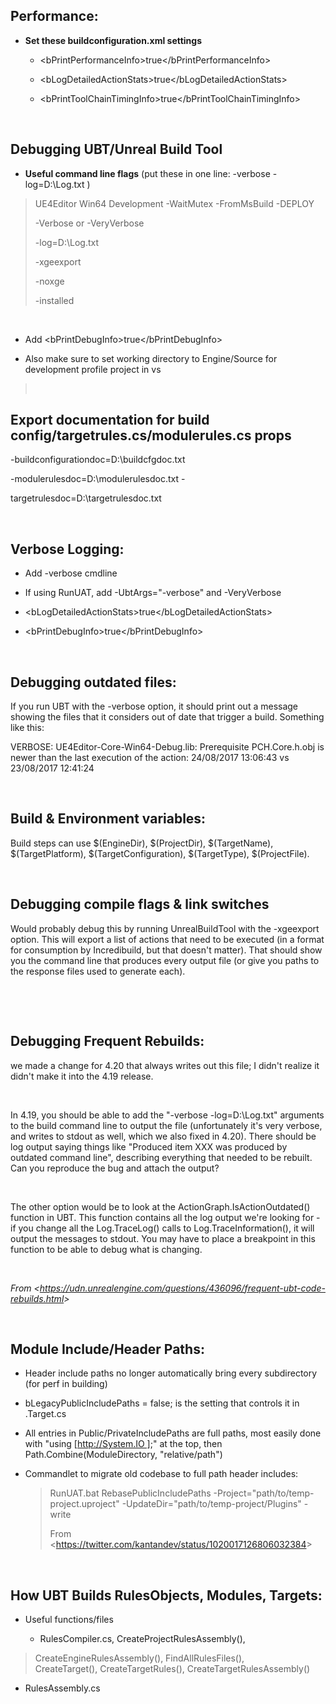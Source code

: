 ## Performance:

-   **Set these buildconfiguration.xml settings**

    -   &lt;bPrintPerformanceInfo&gt;true&lt;/bPrintPerformanceInfo&gt;

    -   &lt;bLogDetailedActionStats&gt;true&lt;/bLogDetailedActionStats&gt;

    -   &lt;bPrintToolChainTimingInfo&gt;true&lt;/bPrintToolChainTimingInfo&gt;

 

## **Debugging UBT/Unreal Build Tool**

-   **Useful command line flags** (put these in one line: -verbose -log=D:\\Log.txt )

> UE4Editor Win64 Development -WaitMutex -FromMsBuild -DEPLOY
>
> -Verbose or -VeryVerbose
>
> -log=D:\\Log.txt
>
> -xgeexport
>
> -noxge
>
> -installed

 

-   Add &lt;bPrintDebugInfo&gt;true&lt;/bPrintDebugInfo&gt;

-   Also make sure to set working directory to Engine/Source for development profile project in vs

>  

## **Export documentation for build config/targetrules.cs/modulerules.cs props**

-buildconfigurationdoc=D:\\buildcfgdoc.txt

-modulerulesdoc=D:\\modulerulesdoc.txt -

targetrulesdoc=D:\\targetrulesdoc.txt

 

## **Verbose Logging:**

-   Add -verbose cmdline

-   If using RunUAT, add -UbtArgs="-verbose" and -VeryVerbose

-   &lt;bLogDetailedActionStats&gt;true&lt;/bLogDetailedActionStats&gt;

-   &lt;bPrintDebugInfo&gt;true&lt;/bPrintDebugInfo&gt;

 

## **Debugging outdated files:**

If you run UBT with the -verbose option, it should print out a message showing the files that it considers out of date that trigger a build. Something like this:

VERBOSE: UE4Editor-Core-Win64-Debug.lib: Prerequisite PCH.Core.h.obj is newer than the last execution of the action: 24/08/2017 13:06:43 vs 23/08/2017 12:41:24

 

## **Build & Environment variables:**

Build steps can use $(EngineDir), $(ProjectDir), $(TargetName), $(TargetPlatform), $(TargetConfiguration), $(TargetType), $(ProjectFile).

 

## **Debugging compile flags & link switches**

Would probably debug this by running UnrealBuildTool with the -xgeexport option. This will export a list of actions that need to be executed (in a format for consumption by Incredibuild, but that doesn't matter). That should show you the command line that produces every output file (or give you paths to the response files used to generate each).

 

 

## **Debugging Frequent Rebuilds:**

we made a change for 4.20 that always writes out this file; I didn't realize it didn't make it into the 4.19 release.

 

In 4.19, you should be able to add the "-verbose -log=D:\\Log.txt" arguments to the build command line to output the file (unfortunately it's very verbose, and writes to stdout as well, which we also fixed in 4.20). There should be log output saying things like "Produced item XXX was produced by outdated command line", describing everything that needed to be rebuilt. Can you reproduce the bug and attach the output?

 

The other option would be to look at the ActionGraph.IsActionOutdated() function in UBT. This function contains all the log output we're looking for - if you change all the Log.TraceLog() calls to Log.TraceInformation(), it will output the messages to stdout. You may have to place a breakpoint in this function to be able to debug what is changing.

 

*From &lt;<https://udn.unrealengine.com/questions/436096/frequent-ubt-code-rebuilds.html>&gt;*

 

## **Module Include/Header Paths:**

-   Header include paths no longer automatically bring every subdirectory (for perf in building)

-   bLegacyPublicIncludePaths = false; is the setting that controls it in .Target.cs

-   All entries in Public/PrivateIncludePaths are full paths, most easily done with "using [http://System.IO ];" at the top, then Path.Combine(ModuleDirectory, "relative/path")

-   Commandlet to migrate old codebase to full path header includes:  
    > RunUAT.bat RebasePublicIncludePaths -Project="path/to/temp-project.uproject" -UpdateDir="path/to/temp-project/Plugins" -write  
    >   
    > From &lt;<https://twitter.com/kantandev/status/1020017126806032384>&gt;

 

## **How UBT Builds RulesObjects, Modules, Targets:**

-   Useful functions/files

    -   RulesCompiler.cs, CreateProjectRulesAssembly(),

> CreateEngineRulesAssembly(), FindAllRulesFiles(),  
> CreateTarget(), CreateTargetRules(), CreateTargetRulesAssembly()

-   RulesAssembly.cs

 

[http://System.IO ]: https://t.co/RMAGwHWMg1
